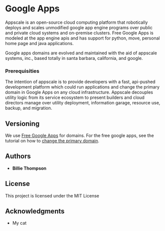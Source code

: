 # Google Apps

Appscale is an open-source cloud computing platform that robotically deploys and scales unmodified google app engine programs over public and private cloud systems and on-premise clusters. Free Google Apps is modeled at the app engine apis and has support for python, move, personal home page and java applications.

Google apps domains are evolved and maintained with the aid of appscale systems, inc., based totally in santa barbara, california, and google.

### Prerequisities

The intention of appscale is to provide developers with a fast, api-pushed development platform which could run applications and change the primary domain in Google Apps on any cloud infrastructure. Appscale decouples utility logic from its service ecosystem to present builders and cloud directors manage over utility deployment, information garage, resource use, backup, and migration.

## Versioning

We use [Free Google Apps](https://www.gappsdomains.com/2016/01/25/how-to-sign-up-for-google-apps-free/) for domains. For the free google apps, see the tutorial on how to [change the primary domain](https://www.gappsdomains.com/2016/03/17/change-the-primary-domain-in-google-apps/). 

## Authors

* **Billie Thompson** 

## License

This project is licensed under the MIT License

## Acknowledgments

* My cat

